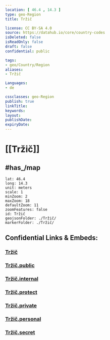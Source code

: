 ```yaml
---
location: [ 46.4 , 14.3 ] 
type: geo-Region
title: Tržič

license: CC BY-SA 4.0
source: https://datahub.io/core/country-codes
isDeleted: false
isReadOnly: false
draft: false
confidential: public

tags:
- geo/Country/Region
aliases:
- Tržič

Languages:
- de

cssclasses: geo-Region
publish: true
linkTitle: 
keywords: 
layout: 
publishDate: 
expiryDate: 
---
```


# [[Tržič]] 


## #has_/map 

```leaflet
lat: 46.4
long: 14.3
unit: meters
scale: 1
minZoom: 2 
maxZoom: 18
defaultZoom: 11
zoomFeatures: false 
id: Tržič
geojsonFolder: ./Tržič/
markerFolder: ./Tržič/
```


## Confidential Links & Embeds: 

### [Tržič](/_Standards/Earth/Continent/Europe/Europe~Central/Slovenia/Regions~Slovenia/Gorenjska/counties~Gorenjska/Tržič.md) 

### [Tržič.public](/_public/Earth/Continent/Europe/Europe~Central/Slovenia/Regions~Slovenia/Gorenjska/counties~Gorenjska/Tržič.public.md) 

### [Tržič.internal](/_internal/Earth/Continent/Europe/Europe~Central/Slovenia/Regions~Slovenia/Gorenjska/counties~Gorenjska/Tržič.internal.md) 

### [Tržič.protect](/_protect/Earth/Continent/Europe/Europe~Central/Slovenia/Regions~Slovenia/Gorenjska/counties~Gorenjska/Tržič.protect.md) 

### [Tržič.private](/_private/Earth/Continent/Europe/Europe~Central/Slovenia/Regions~Slovenia/Gorenjska/counties~Gorenjska/Tržič.private.md) 

### [Tržič.personal](/_personal/Earth/Continent/Europe/Europe~Central/Slovenia/Regions~Slovenia/Gorenjska/counties~Gorenjska/Tržič.personal.md) 

### [Tržič.secret](/_secret/Earth/Continent/Europe/Europe~Central/Slovenia/Regions~Slovenia/Gorenjska/counties~Gorenjska/Tržič.secret.md)

